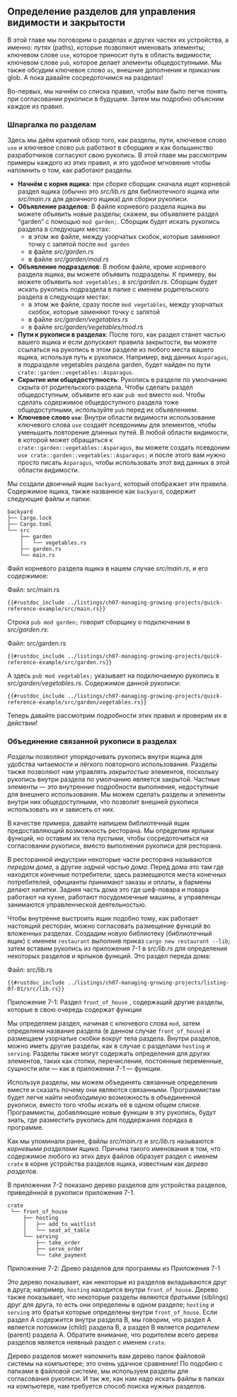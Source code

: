## Определение разделов для управления видимости и закрытости

В этой главе мы поговорим о разделах и других частях их устройства, а именно: *путях* (paths), которые позволяют именовать элементы; ключевом слове `use`, которое приносит путь в область видимости; ключевом слове `pub`, которое делает элементы общедоступными. Мы также обсудим ключевое слово `as`, внешние дополнения и приказчик glob. А пока давайте сосредоточимся на разделах!

Во-первых, мы начнём со списка правил, чтобы вам было легче понять при согласовании рукописи в будущем. Затем мы подробно объясним каждое из правил.

### Шпаргалка по разделам

Здесь мы даём краткий обзор того, как разделы, пути, ключевое слово `use` и ключевое слово `pub` работают в сборщике и как большинство разработчиков согласуют свою рукопись. В этой главе мы рассмотрим примеры каждого из этих правил, и это удобное мгновение чтобы напомнить о том, как работают разделы.

- **Начнём с корня ящика**: при сборке сборщик сначала ищет корневой раздел ящика (обычно это *src/lib.rs* для библиотечного ящика или *src/main.rs* для двоичного ящика) для сборки рукописи.
- **Объявление разделов**: В файле корневого раздела ящика вы можете объявить новые разделы; скажем, вы объявляете раздел “garden” с помощью `mod garden;`. Сборщик будет искать рукопись раздела в следующих местах:
    - в этом же файле, между узорчатых скобок, которые заменяют точку с запятой после `mod garden`
    - в файле *src/garden.rs*
    - в файле *src/garden/mod.rs*
- **Объявление подразделов**: В любом файле, кроме корневого раздела ящика, вы можете объявить подразделы. К примеру, вы можете объявить  `mod vegetables;` в *src/garden.rs*. Сборщик будет искать рукопись подраздела в папке с именем родительского раздела в следующих местах:
    - в этом же файле, сразу после `mod vegetables`, между узорчатых скобок, которые заменяют точку с запятой
    - в файле *src/garden/vegetables.rs*
    - в файле *src/garden/vegetables/mod.rs*
- **Пути к рукописи в разделах**: После того, как раздел станет частью вашего ящика и если допускают правила закрытости, вы можете ссылаться на рукопись в этом разделе из любого места вашего ящика, используя путь к рукописи. Например, вид данных `Asparagus`, в подразделе vegetables раздела garden, будет найден по пути `crate::garden::vegetables::Asparagus`.
- **Скрытие или общедоступность**: Рукопись в разделе по умолчанию скрыта от родительского раздела. Чтобы сделать раздел общедоступным, объявите его как `pub mod` вместо `mod`. Чтобы сделать содержимое общедоступного раздела тоже общедоступными, используйте `pub` перед их объявлением.
- **Ключевое слово `use`**: Внутри области видимости использование ключевого слова `use` создаёт псевдонимы для элементов, чтобы уменьшить повторение длинных путей. В любой области видимости, в которой может обращаться к `crate::garden::vegetables::Asparagus`, вы можете создать псевдоним `use crate::garden::vegetables::Asparagus;` и после этого вам нужно просто писать `Asparagus`, чтобы использовать этот вид данных в этой области видимости.

Мы создали двоичный ящик `backyard`, который отображает эти правила. Содержимое ящика, также названное как `backyard`, содержит следующие файлы и папки:

```text
backyard
├── Cargo.lock
├── Cargo.toml
└── src
    ├── garden
    │   └── vegetables.rs
    ├── garden.rs
    └── main.rs
```

Файл корневого раздела ящика в нашем случае  *src/main.rs*, и его содержимое:

<span class="filename">Файл: src/main.rs</span>

```rust,noplayground,ignore
{{#rustdoc_include ../listings/ch07-managing-growing-projects/quick-reference-example/src/main.rs}}
```

Строка `pub mod garden;` говорит сборщику о подключении  в *src/garden.rs*:

<span class="filename">Файл: src/garden.rs</span>

```rust,noplayground,ignore
{{#rustdoc_include ../listings/ch07-managing-growing-projects/quick-reference-example/src/garden.rs}}
```

А здесь `pub mod vegetables;` указывает на подключаемую рукопись в *src/garden/vegetables.rs*. Содержимое данной рукописи:

```rust,noplayground,ignore
{{#rustdoc_include ../listings/ch07-managing-growing-projects/quick-reference-example/src/garden/vegetables.rs}}
```

Теперь давайте рассмотрим подробности этих правил и проверим их в действии!

### Объединение связанной рукописи в разделах

*Разделы* позволяют упорядочивать рукопись внутри ящика для удобства читаемости и лёгкого повторного использования. Разделы также позволяют нам управлять *закрытостью* элементов, поскольку рукопись внутри раздела по умолчанию является закрытой. Частные элементы — это внутренние подробности выполнения, недоступные для внешнего использования. Мы можем сделать разделы и элементы внутри них общедоступными, что позволит внешней рукописи использовать их и зависеть от них.

В качестве примера, давайте напишем библиотечный ящик предоставляющий возможность ресторана. Мы определим ярлыки функций, но оставим их тела пустыми, чтобы сосредоточиться на согласовании рукописи, вместо выполнения рукописи для ресторана.

В ресторанной индустрии некоторые части ресторана называются *передом дома*, а другие *задней частью дома*. Перед дома это там где находятся конечные потребители; здесь размещаются места конечных потребителей, официанты принимают заказы и оплаты, а бармены делают напитки. Задняя часть дома это где шеф-повара и повара работают на кухне,  работают посудомоечные машины, а управленцы занимаются управленческой деятельностью.

Чтобы внутренне выстроить ящик подобно тому, как работает настоящий ресторан, можно согласовать размещение функций во вложенных разделах. Создадим новую библиотеку (библиотечный ящик) с именем `restaurant` выполнив приказ `cargo new restaurant --lib`; затем вставим рукопись из приложения 7-1 в *src/lib.rs* для определения некоторых разделов и ярлыков функций. Это раздел переда дома:

<span class="filename">Файл: src/lib.rs</span>

```rust,noplayground
{{#rustdoc_include ../listings/ch07-managing-growing-projects/listing-07-01/src/lib.rs}}
```

<span class="caption">Приложение 7-1: Раздел <code>front_of_house</code> , содержащий другие разделы, которые в свою очередь содержат функции</span>

Мы определяем раздел, начиная с ключевого слова  `mod`, затем определяем название раздела (в данном случае `front_of_house`) и размещаем узорчатые скобки вокруг тела раздела. Внутри разделов, можно иметь другие разделы, как в случае с разделами `hosting` и `serving`. Разделы также могут содержать определения для других элементов, таких как стопки, перечисления, постоянные переменные, сущности или — как в приложении 7-1 — функции.

Используя разделы, мы можем объединять связанные определения вместе и сказать почему они являются связанными. Программистам будет легче найти необходимую возможность в объединенной рукописи, вместо того чтобы искать её в одном общем списке. Программисты, добавляющие новые функции в эту рукопись, будут знать, где разместить рукопись для поддержания порядка в программе.

Как мы упоминали ранее, файлы *src/main.rs* и *src/lib.rs* называются *корневыми разделами ящика*. Причина такого именования в том, что содержимое любого из этих двух файлов образует раздел с именем `crate` в корне устройства разделов ящика, известным как *дерево разделов*.

В приложении 7-2 показано дерево разделов для устройства разделов, приведённой в рукописи приложения 7-1.

```text
crate
 └── front_of_house
     ├── hosting
     │   ├── add_to_waitlist
     │   └── seat_at_table
     └── serving
         ├── take_order
         ├── serve_order
         └── take_payment
```

<span class="caption">Приложение 7-2: Древо разделов для программы из Приложения 7-1</span>

Это дерево показывает, как некоторые из разделов вкладываются друг в друга; например, `hosting` находится внутри `front_of_house`. Дерево также показывает, что некоторые разделы являются  *братьями* (siblings) друг для друга, то есть они определены в одном разделе; `hosting` и `serving` это братья которые определены внутри `front_of_house`. Если раздел A содержится внутри раздела B, мы говорим, что раздел A является *потомком* (child) раздела B, а раздел B является *родителем* (parent) раздела A. Обратите внимание, что родителем всего дерева разделов является неявный раздел с именем `crate`.

Дерево разделов может напомнить вам дерево папок файловой системы на компьютере; это очень удачное сравнение! По подобию с папками в файловой системе, мы используем разделы для согласования рукописи. И так же, как нам надо искать файлы в папках на компьютере, нам требуется способ поиска нужных разделов.

